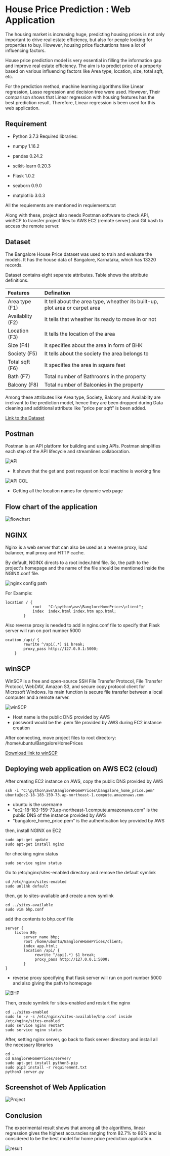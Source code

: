 
# House Price Prediction : Web Application

The housing market is increasing huge, predicting housing prices is not only important to drive real estate efficiency, but also for people looking for properties to buy. However, housing price fluctuations have a lot of influencing factors.

House price prediction model is very essential in filling the information gap and improve real estate efficiency. The aim is to predict price of a property based on various influencing factors like Area type, location, size, total sqft, etc. 

For the prediction method, machine learning algorithms like Linear regression, Lasso regression and decision tree were used. However, Their comparison shows that Linear regression with housing features has the best prediction result. Therefore, Linear regression is been used for this web application.  

## Requirement
- Python 3.7.3
Required libraries:

- numpy 1.16.2
- pandas 0.24.2
- scikit-learn 0.20.3
- Flask 1.0.2
- seaborn 0.9.0
- matplotlib 3.0.3

All the requiements are mentioned in requiements.txt

Along with these, project also needs Postman software to check API, winSCP to transfer project files to AWS EC2 (remote server) and Git bash to access the remote server.

## Dataset
The Bangalore House Price dataset was used to train and evaluate the models. 
It has the house data of Bangalore, Karnataka, which has 13320 records. 

Dataset contains eight separate attributes. Table shows the attribute definitions. 

| Features  | Defination    | 
| :-------- | :------- | 
| Area type (F1) | It tell about the area type, wheather its built-up, plot area or carpet area |
| Availablity (F2) | It tells that wheather its ready to move in or not |
| Location (F3) | It tells the location of the area |
| Size (F4) | It specifies about the area in form of BHK |
| Society (F5) | It tells about the society the area belongs to |
| Total sqft (F6) | It specifies the area in square feet |
| Bath (F7) | Total number of Bathrooms in the property |
| Balcony (F8) | Total number of Balconies in the property |

Among these attributes like Area type, Society, Balcony and Availablity are irrelivant to the prediction model, hence they are been dropped during Data cleaning and additional attribute like "price per sqft" is been added.

[Link to the Dataset](https://www.kaggle.com/datasets/shantanudhakadd/house-prediction-dataset)



## Postman

Postman is an API platform for building and using APIs. Postman simplifies each step of the API lifecycle and streamlines collaboration.

![API](https://github.com/DragnaRR/House-Price-Prediction-Web-Application/assets/95096810/28c50fe0-62c4-4bfb-a568-50a2a892759a)

- It shows that the get and post request on local machine is working fine

![API COL](https://github.com/DragnaRR/House-Price-Prediction-Web-Application/assets/95096810/c2091f84-5f5a-46fc-980f-a8a1dd55d287)

- Getting all the location names for dynamic web page
## Flow chart of the application

![flowchart](https://github.com/DragnaRR/House-Price-Prediction-Web-Application/assets/95096810/25e31ade-2ed1-4b8c-ac4a-2ce4fe599223)
## NGINX

Nginx is a web server that can also be used as a reverse proxy, load balancer, mail proxy and HTTP cache.

By default, NGINX directs to a root index.html file. So, the path to the project's homepage and the name of the file should be mentioned inside the NGINX.conf file.

![nginx config path](https://github.com/DragnaRR/House-Price-Prediction-Web-Application/assets/95096810/03d143f6-c4cb-484d-a722-f115dafe3a8f)

For Example: 
```
location / {
            root   "C:\python\aws\BangloreHomePrices\client";
            index  index.html index.htm app.html;
        }
```
Also reverse proxy is needed to add in nginx.conf file to specify that Flask server will run on port number 5000

```
ocation /api/ {
		rewrite ^/api(.*) $1 break;
		proxy_pass http://127.0.0.1:5000;
	}
```

## winSCP

WinSCP is a free and open-source SSH File Transfer Protocol, File Transfer Protocol, WebDAV, Amazon S3, and secure copy protocol client for Microsoft Windows. Its main function is secure file transfer between a local computer and a remote server.

![winSCP](https://github.com/DragnaRR/House-Price-Prediction-Web-Application/assets/95096810/e8e9e924-7834-44cd-a742-608b0c60b182)

- Host name is the public DNS provided by AWS
- password would be the .pem file provided by AWS during EC2 instance creation

After connecting, move project files to root directory:
/home/ubuntu/BangaloreHomePrices

[Download link to winSCP](https://winscp.net/eng/download.php)
## Deploying web application on AWS EC2 (cloud)

After creating EC2 instance on AWS, copy the public DNS provided by AWS

```
ssh -i "C:\python\aws\BangloreHomePrices\bangalore_home_price.pem" ubuntu@ec2-18-183-159-73.ap-northeast-1.compute.amazonaws.com
```
- ubuntu is the username
- "ec2-18-183-159-73.ap-northeast-1.compute.amazonaws.com" is the public DNS of the instance provided by AWS
- "bangalore_home_price.pem" is the authentication key provided by AWS

then, install NGINX on EC2
```
sudo apt-get update
sudo apt-get install nginx 
```
for checking nginx status
```
sudo service nginx status
```
Go to /etc/nginx/sites-enabled directory and remove the default symlink
```
cd /etc/nginx/sites-enabled
sudo unlink default
```
then, go to sites-available and create a new symlink
```
cd ../sites-available
sudo vim bhp.conf
```
add the contents to bhp.conf file
```
server {
    listen 80;
        server_name bhp;
        root /home/ubuntu/BangloreHomePrices/client;
        index app.html;
        location /api/ {
             rewrite ^/api(.*) $1 break;
             proxy_pass http://127.0.0.1:5000;
        }
}
```
- reverse proxy specifying that flask server will run on port number 5000 and also giving the path to homepage

![BHP](https://github.com/DragnaRR/House-Price-Prediction-Web-Application/assets/95096810/b159531f-8318-4eca-8b75-02372361ab3e)

Then, create symlink for sites-enabled and restart the nginx
```
cd ../sites-enabled
sudo ln -v -s /etc/nginx/sites-available/bhp.conf inside /etc/nginx/sites-enabled
sudo service nginx restart
sudo service nginx status
```
After, setting nginx server, go back to flask server directory and install all the necessary libraries
```
cd ~
cd BangloreHomePrices/server/
sudo apt-get install python3-pip
sudo pip3 install -r requirement.txt
python3 server.py
```

## Screenshot of Web Application

![Project](https://github.com/DragnaRR/House-Price-Prediction-Web-Application/assets/95096810/85667e26-597d-48ca-80a2-6035e647c79b)







## Conclusion
The experimental result shows that among all the algorithms, linear regression gives the highest accuracies ranging from 82.7% to 86% and is considered to be the best model for home price prediction application.

![result](https://github.com/DragnaRR/House-Price-Prediction-Web-Application/assets/95096810/069666e5-6c0d-4223-b7f3-8ba24f518474)
